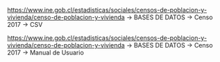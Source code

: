 https://www.ine.gob.cl/estadisticas/sociales/censos-de-poblacion-y-vivienda/censo-de-poblacion-y-vivienda
&rarr; BASES DE DATOS &rarr; Censo 2017 &rarr; CSV

https://www.ine.gob.cl/estadisticas/sociales/censos-de-poblacion-y-vivienda/censo-de-poblacion-y-vivienda
&rarr; BASES DE DATOS &rarr; Censo 2017 &rarr; Manual de Usuario
